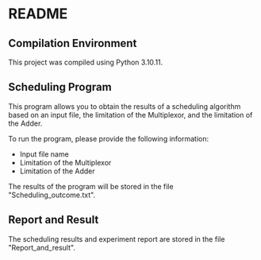 # README

## Compilation Environment

This project was compiled using Python 3.10.11.

## Scheduling Program

This program allows you to obtain the results of a scheduling algorithm based on an input file, the limitation of the Multiplexor, and the limitation of the Adder. 

To run the program, please provide the following information:

- Input file name
- Limitation of the Multiplexor
- Limitation of the Adder

The results of the program will be stored in the file "Scheduling_outcome.txt". 

## Report and Result

The scheduling results and experiment report are stored in the file "Report_and_result". 
